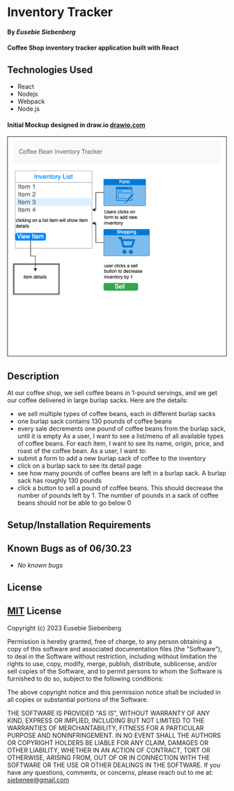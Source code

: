 # Inventory Tracker

#### By _**Eusebie Siebenberg**_

#### Coffee Shop inventory tracker application built with React


## Technologies Used

* React
* Nodejs
* Webpack
* Node.js

#### Initial Mockup designed in draw.io [drawio.com](https://www.drawio.com/)

![InventoryTrackerMockup](src/img/inventorytracker.png)

## Description

At our coffee shop, we sell coffee beans in 1-pound servings, and we get our coffee delivered in large burlap sacks. Here are the details:
* we sell multiple types of coffee beans, each in different burlap sacks
* one burlap sack contains 130 pounds of coffee beans
* every sale decrements one pound of coffee beans from the burlap sack, until it is empty
As a user, I want to see a list/menu of all available types of coffee beans. For each item, I want to see its name, origin, price, and roast of the coffee bean. As a user, I want to:
* submit a form to add a new burlap sack of coffee to the inventory
* click on a burlap sack to see its detail page
* see how many pounds of coffee beans are left in a burlap sack. A burlap sack has roughly 130 pounds
* click a button to sell a pound of coffee beans. This should decrease the number of pounds left by 1. The number of pounds in a sack of coffee beans should not be able to go below 0

## Setup/Installation Requirements



## Known Bugs as of 06/30.23

* _No known bugs_

## License

## [MIT](https://opensource.org/license/mit/) License 

Copyright (c) 2023 Eusebie Siebenberg

Permission is hereby granted, free of charge, to any person obtaining a copy
of this software and associated documentation files (the "Software"), to deal
in the Software without restriction, including without limitation the rights
to use, copy, modify, merge, publish, distribute, sublicense, and/or sell
copies of the Software, and to permit persons to whom the Software is
furnished to do so, subject to the following conditions:

The above copyright notice and this permission notice shall be included in all
copies or substantial portions of the Software.

THE SOFTWARE IS PROVIDED "AS IS", WITHOUT WARRANTY OF ANY KIND, EXPRESS OR
IMPLIED, INCLUDING BUT NOT LIMITED TO THE WARRANTIES OF MERCHANTABILITY,
FITNESS FOR A PARTICULAR PURPOSE AND NONINFRINGEMENT. IN NO EVENT SHALL THE
AUTHORS OR COPYRIGHT HOLDERS BE LIABLE FOR ANY CLAIM, DAMAGES OR OTHER
LIABILITY, WHETHER IN AN ACTION OF CONTRACT, TORT OR OTHERWISE, ARISING FROM,
OUT OF OR IN CONNECTION WITH THE SOFTWARE OR THE USE OR OTHER DEALINGS IN THE
SOFTWARE.
If you have any questions, comments, or concerns, please reach out to me at: siebenee@gmail.com